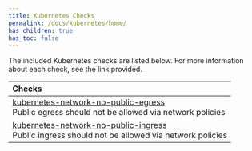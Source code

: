 ```yaml
---
title: Kubernetes Checks
permalink: /docs/kubernetes/home/
has_children: true
has_toc: false
---
```


The included Kubernetes checks are listed below. For more information about each check, see the link provided.

| Checks |
|:------------|
|[kubernetes-network-no-public-egress](/docs/kubernetes/network/no-public-egress)<br>Public egress should not be allowed via network policies|
|[kubernetes-network-no-public-ingress](/docs/kubernetes/network/no-public-ingress)<br>Public ingress should not be allowed via network policies|
